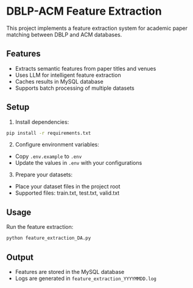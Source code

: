 # DBLP-ACM Feature Extraction

This project implements a feature extraction system for academic paper matching between DBLP and ACM databases.

## Features

- Extracts semantic features from paper titles and venues
- Uses LLM for intelligent feature extraction
- Caches results in MySQL database
- Supports batch processing of multiple datasets

## Setup

1. Install dependencies:
```bash
pip install -r requirements.txt
```

2. Configure environment variables:
- Copy `.env.example` to `.env`
- Update the values in `.env` with your configurations

3. Prepare your datasets:
- Place your dataset files in the project root
- Supported files: train.txt, test.txt, valid.txt

## Usage

Run the feature extraction:
```bash
python feature_extraction_DA.py
```

## Output

- Features are stored in the MySQL database
- Logs are generated in `feature_extraction_YYYYMMDD.log` 